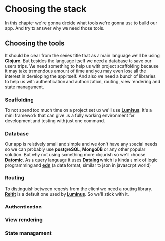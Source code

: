 # Choosing the stack

In this chapter we're gonna decide what tools we're gonna use to build our app. And try to answer why we need those tools. 

## Choosing the tools

It should be clear from the series title that as a main language we'll be using **Clojure**. But besides the language itself we need a database to save our users trips. We need something to help us with project scaffolding because it may take tremendous amount of time and you may even lose all the interest in developing the app itself. And also we need a bunch of libraries to help us with authentication and authorization, routing, view rendering and state managament. 

### Scaffolding

To not spend too much time on a project set up we'll use [**Luminus**][luminus]. It's a mini framework that can give us a fully working environment for development and testing with just one command.

### Database 

Our app is relatively small and simple and we don't have any special needs so we can probably use **postgreSQL**, **MongoDB** or any other popular solution. But why not using something more clojurish so we'll choose  [**Datomic**][datomic]. As a query language it uses [**Datalog**][datalog] which is kinda a mix of logic programming and [**edn**][edn] (a data format, similar to json in javascript world)

### Routing

To distinguish between reqests from the client we need a routing library. [**Reitit**][reitit] is a default one used by [**Luminus**][luminus]. So we'll stick with it.

### Authentication



### View rendering 



### State managament


[datomic]: https://docs.datomic.com/on-prem/getting-started/brief-overview.html
[datalog]: http://www.learndatalogtoday.org/
[edn]: https://github.com/edn-format/edn
[luminus]: http://www.luminusweb.net/
[reitit]: https://metosin.github.io/reitit/
[buddy]: https://github.com/funcool/buddy
<!--stackedit_data:
eyJoaXN0b3J5IjpbLTE0NjUwODcxMTksLTEzMDQ0NTY1MDQsLT
U2NTc4NjYwLDU5NzI4MTI4OCwtOTcyNjg5MjkyLC0xNTMwNzQx
MDU3LDE4Njc5MTIzODcsNzEwNTYzNjM3LDIwNzc5NzgwMDksNT
g1NzA3MzU4LDIxMzk0NTQ4NzQsMzIyMzk5NzAyLC0xNDQ1ODU2
NDgwLC00ODE0MTkxNDgsMTIyMzY4MDg0NCwtNDMyOTk0MTYyLC
0xNDYzNzAwNDczLC0xMzQxNzg5Nzc0XX0=
-->